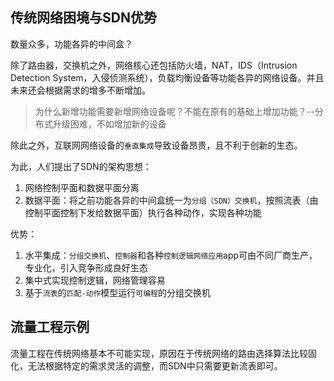 ## 传统网络困境与SDN优势

数量众多，功能各异的中间盒？

除了路由器，交换机之外，网络核心还包括防火墙，NAT，IDS（Intrusion Detection System，入侵侦测系统），负载均衡设备等功能各异的网络设备。并且未来还会根据需求的增多不断增加。

> 为什么新增功能需要新增网络设备呢？不能在原有的基础上增加功能？--分布式升级困难，不如增加新的设备

除此之外，互联网网络设备的`垂直集成`导致设备昂贵，且不利于创新的生态。

为此，人们提出了SDN的架构思想：

1. 网络控制平面和数据平面分离
2. 数据平面：将之前功能各异的中间盒统一为`分组（SDN）交换机`，按照流表（由控制平面控制下发给数据平面）执行各种动作，实现各种功能

优势：
1. 水平集成：`分组交换机`、`控制器`和各种`控制逻辑网络应用`app可由不同厂商生产，专业化，引入竞争形成良好生态
2. 集中式实现控制逻辑，网络管理容易
3. 基于`流表`的`匹配-动作`模型运行`可编程`的分组交换机

## 流量工程示例

流量工程在传统网络基本不可能实现，原因在于传统网络的路由选择算法比较固化，无法根据特定的需求灵活的调整，而SDN中只需要更新流表即可。
